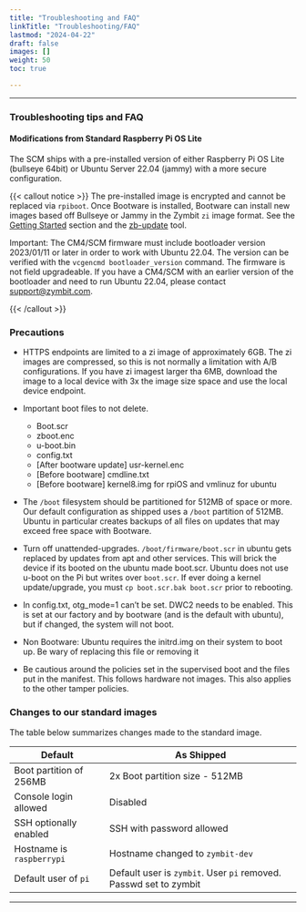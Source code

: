 ```yaml
---
title: "Troubleshooting and FAQ"
linkTitle: "Troubleshooting/FAQ"
lastmod: "2024-04-22"
draft: false
images: []
weight: 50
toc: true

---
```


-----
### Troubleshooting tips and FAQ


#### Modifications from Standard Raspberry Pi OS Lite

The SCM ships with a pre-installed version of either Raspberry Pi OS Lite (bullseye 64bit) or Ubuntu Server 22.04 (jammy) with a more secure configuration.

{{< callout notice >}}
The pre-installed image is encrypted and cannot be replaced via `rpiboot`. Once Bootware is installed, Bootware can install new images based off Bullseye or Jammy in the Zymbit `zi` image format. See the [Getting Started](../getting-started) section and the [zb-update](../utilities/zbupdate) tool.

Important: The CM4/SCM firmware must include bootloader version 2023/01/11 or later in order to work with Ubuntu 22.04. The version can be verified with the `vcgencmd bootloader_version` command. The firmware is not field upgradeable. If you have a CM4/SCM with an earlier version of the bootloader and need to run Ubuntu 22.04, please contact support@zymbit.com.

{{< /callout >}}

### Precautions

- HTTPS endpoints are limited to a zi image of approximately 6GB. The zi images are compressed, so this is not normally a limitation with A/B configurations. If you have zi imagest larger tha 6MB, download the image to a local device with 3x the image size space and use the local device endpoint.

- Important boot files to not delete.
    - Boot.scr
    - zboot.enc
    - u-boot.bin
    - config.txt
    - [After bootware update] usr-kernel.enc
    - [Before bootware] cmdline.txt
    - [Before bootware] kernel8.img for rpiOS and vmlinuz for ubuntu

- The `/boot` filesystem should be partitioned for 512MB of space or more. Our default configuration as shipped uses a `/boot` partition of 512MB. Ubuntu in particular creates backups of all files on updates that may exceed free space with Bootware.
- Turn off unattended-upgrades. `/boot/firmware/boot.scr` in ubuntu gets replaced by updates from apt and other services. This will brick the device if its booted on the ubuntu made boot.scr. Ubuntu does not use u-boot on the Pi but writes over `boot.scr`. If ever doing a kernel update/upgrade, you must `cp boot.scr.bak boot.scr` prior to rebooting.
- In config.txt, otg_mode=1 can’t be set. DWC2 needs to be enabled. This is set at our factory and by bootware (and is the default with ubuntu), but if changed, the system will not boot.
- Non Bootware: Ubuntu requires the initrd.img on their system to boot up. Be wary of replacing this file or removing it
- Be cautious around the policies set in the supervised boot and the files put in the manifest. This follows hardware not images. This also applies to the other tamper policies.

### Changes to our standard images

The table below summarizes changes made to the standard image.

| Default | As Shipped |
|------------------|--------------------------|
| Boot partition of 256MB | 2x Boot partition size - 512MB |
| Console login allowed | Disabled |
| SSH optionally enabled |SSH with password allowed |
| Hostname is `raspberrypi` | Hostname changed to `zymbit-dev` |
| Default user of `pi` | Default user is `zymbit`. User `pi` removed. Passwd set to zymbit |

-----

